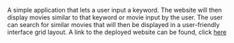 A simple application that lets a user input a keyword. The website will then display movies similar to that keyword or movie input by the user. The user can search for similar movies that will then be displayed in a user-friendly interface grid layout. 
A link to the deployed website can be found, click [here](https://movie-app-kevin-1a75b2172c0c.herokuapp.com/)
